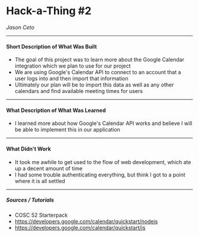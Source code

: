# Hack-a-Thing #2
*Jason Ceto*

---
#### Short Description of What Was Built
- The goal of this project was to learn more about the Google Calendar integration which we plan to use for our project
- We are using Google's Calendar API to connect to an account that a user logs into and then import that information
- Ultimately our plan will be to import this data as well as any other calendars and find available meeting times for users
---
#### What Description of What Was Learned
- I learned more about how Google's Calendar API works and believe I will be able to implement this in our application
---
#### What Didn't Work
- It took me awhile to get used to the flow of web development, which ate up a decent amount of time
- I had some trouble authenticating everything, but think I got to a point where it is all settled
---
##### Sources / Tutorials
- COSC 52 Starterpack
- https://developers.google.com/calendar/quickstart/nodejs
- https://developers.google.com/calendar/quickstart/js